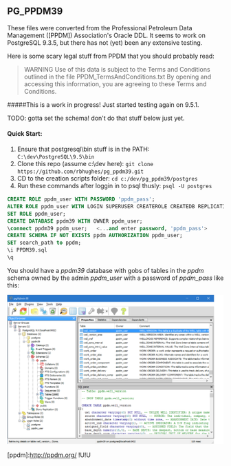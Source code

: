 PG_PPDM39
---------

These files were converted from the Professional Petroleum Data Management ([PPDM]) Association's Oracle DDL. It seems to work on PostgreSQL 9.3.5, but there has not (yet) been any extensive testing.

Here is some scary legal stuff from PPDM that you should probably read:


> WARNING
Use of this data is subject to the Terms and Conditions outlined in the file PPDM_TermsAndConditions.txt
By opening and accessing this information, you are agreeing to these Terms and Conditions.


#####This is a work in progress! Just started testing again on 9.5.1.

TODO: gotta set the schema! don't do that stuff below just yet.

#### Quick Start:

1. Ensure that postgresql\bin stuff is in the PATH: `C:\dev\PostgreSQL\9.5\bin`
2. Clone this repo (assume c:\dev here): `git clone https://github.com/rbhughes/pg_ppdm39.git`
3. CD to the creation scripts folder: `cd c:/dev/pg_ppdm39/postgres`
4. Run these commands after loggin in to psql thusly: `psql -U postgres`

```sql
CREATE ROLE ppdm_user WITH PASSWORD 'ppdm_pass';
ALTER ROLE ppdm_user WITH LOGIN SUPERUSER CREATEROLE CREATEDB REPLICATION;
SET ROLE ppdm_user;
CREATE DATABASE ppdm39 WITH OWNER ppdm_user;
\connect ppdm39 ppdm_user;   <...and enter password, 'ppdm_pass'>
CREATE SCHEMA IF NOT EXISTS ppdm AUTHORIZATION ppdm_user;
SET search_path to ppdm;
\i PPDM39.sql
\q

```

You should have a *ppdm39* database with gobs of tables in the *ppdm* schema
owned by the admin *ppdm_user* with a password of *ppdm_pass* like this:


![Alt text](/pgadmin3.png?raw=true "pgadmin_view")

[ppdm]:http://ppdm.org/ !U!U
